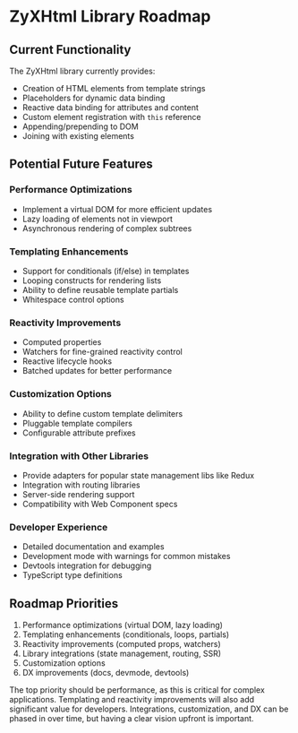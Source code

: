 # ZyXHtml Library Roadmap

## Current Functionality
The ZyXHtml library currently provides:
- Creation of HTML elements from template strings 
- Placeholders for dynamic data binding
- Reactive data binding for attributes and content
- Custom element registration with `this` reference
- Appending/prepending to DOM
- Joining with existing elements

## Potential Future Features

### Performance Optimizations
- Implement a virtual DOM for more efficient updates
- Lazy loading of elements not in viewport
- Asynchronous rendering of complex subtrees

### Templating Enhancements  
- Support for conditionals (if/else) in templates
- Looping constructs for rendering lists
- Ability to define reusable template partials
- Whitespace control options

### Reactivity Improvements
- Computed properties 
- Watchers for fine-grained reactivity control
- Reactive lifecycle hooks
- Batched updates for better performance

### Customization Options
- Ability to define custom template delimiters
- Pluggable template compilers
- Configurable attribute prefixes

### Integration with Other Libraries
- Provide adapters for popular state management libs like Redux
- Integration with routing libraries 
- Server-side rendering support
- Compatibility with Web Component specs

### Developer Experience
- Detailed documentation and examples
- Development mode with warnings for common mistakes
- Devtools integration for debugging
- TypeScript type definitions

## Roadmap Priorities
1. Performance optimizations (virtual DOM, lazy loading)
2. Templating enhancements (conditionals, loops, partials)
3. Reactivity improvements (computed props, watchers)
4. Library integrations (state management, routing, SSR) 
5. Customization options
6. DX improvements (docs, devmode, devtools)

The top priority should be performance, as this is critical for complex applications. Templating and reactivity improvements will also add significant value for developers. Integrations, customization, and DX can be phased in over time, but having a clear vision upfront is important. 